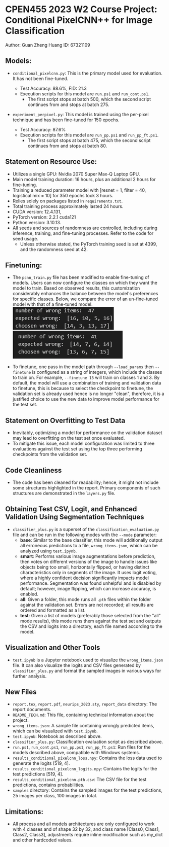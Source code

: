 # CPEN455 2023 W2 Course Project: Conditional PixelCNN++ for Image Classification

Author: Guan Zheng Huang
ID: 67321109

## Models:
- `conditional_pixelcnn.py`: This is the primary model used for evaluation. It has not been fine-tuned.
  - Test Accuracy: 88.6%, FID: 21.3
  - Execution scripts for this model are `run.ps1` and `run_cont.ps1`.
    - The first script stops at batch 500, which the second script continues from and stops at batch 275.

- `experiment_perpixel.py`: This model is trained using the per-pixel technique and has been fine-tuned for 150 epochs.
  - Test Accuracy: 87.6%
  - Execution scripts for this model are `run_pp.ps1` and `run_pp_ft.ps1`.
    - The first script stops at batch 475, which the second script continues from and stops at batch 80.

## Statement on Resource Use:
- Utilizes a single GPU: Nvidia 2070 Super Max-Q Laptop GPU.
- Main model training duration: 16 hours, plus an additional 2 hours for fine-tuning.
- Training a reduced parameter model with [resnet = 1, filter = 40, logistical mix = 10] for 350 epochs took 3 hours.
- Relies solely on packages listed in `requirements.txt`.
- Total training process approximately lasted 24 hours.
- CUDA version: 12.4.131,
- PyTorch version: 2.2.1 cuda121
- Python version: 3.10.13.
- All seeds and sources of randomness are controlled, including during inference, training, and fine-tuning processes. Refer to the code for seed usage.
  - Unless otherwise stated, the PyTorch training seed is set at 4399, and the randomness seed at 42.

## Finetuning:
- The `pcnn_train.py` file has been modified to enable fine-tuning of models. Users can now configure the classes on which they want the model to train. Based on observed results, this customization considerably enhances the balance between the model's preferences for specific classes. Below, we compare the error of an un-fine-tuned model with that of a fine-tuned model.
  ![Un-fine-tuned Model Error](report_data/o-ft-no.png)
  ![Fine-tuned Model Error](report_data/o-ft.png)

- To finetune, one pass in the model path through `--load_params` then `--finetune` is configured as a string of integers, which include the classes to train on. For example, `--finetune 13` will train on classes 1 and 3. By default, the model will use a combination of training and validation data to finetune, this is because to select the checkpoint to finetune, the validation set is already used hence is no longer "clean", therefore, it is a justified choice to use the new data to improve model performance for the test set.

## Statement on Overfitting to Test Data
- Inevitably, optimizing a model for performance on the validation dataset may lead to overfitting on the test set once evaluated.
- To mitigate this issue, each model configuration was limited to three evaluations against the test set using the top three performing checkpoints from the validation set.

## Code Cleanliness
- The code has been cleaned for readability; hence, it might not include some structures highlighted in the report. Primary components of such structures are demonstrated in the `layers.py` file.

## Obtaining Test CSV, Logit, and Enhanced Validation Using Segmentation Techniques
- `classifier_plus.py` is a superset of the `classification_evaluation.py` file and can be run in the following modes with the `--mode` parameter:
  - **base**: Similar to the base classifier, this mode will additionally output all erroneous predictions to a file, `wrong_items.json`, which can be analyzed using `test.ipynb`.
  - **smart**: Performs various image augmentations before prediction, then votes on different versions of the image to handle issues like objects being too small, horizontally flipped, or having distinct characteristics only in segments of the image. It uses logit voting, where a highly confident decision significantly impacts model performance. Segmentation was found unhelpful and is disabled by default; however, image flipping, which can increase accuracy, is enabled.
  - **all**: Given a folder, this mode runs all `.pth` files within the folder against the validation set. Errors are not recorded; all results are ordered and formatted as a list.
  - **test**: Given a list of models (preferably those selected from the "all" mode results), this mode runs them against the test set and outputs the CSV and logits into a directory, each file named according to the model.

## Visualization and Other Tools
- `test.ipynb` is a Jupyter notebook used to visualize the `wrong_items.json` file. It can also visualize the logits and CSV files generated by `classifier_plus.py` and format the sampled images in various ways for further analysis.

## New Files
- `report.tex`, `report.pdf`, `neurips_2023.sty`, `report_data` directory: The report documents.
- `README_TECH.md`: This file, containing technical information about the project.
- `wrong_items.json`: A sample file containing wrongly predicted items, which can be visualized with `test.ipynb`.
- `test.ipynb`: Notebook as described above.
- `classifier_plus.py`: Classification evaluation script as described above.
- `run.ps1`, `run_cont.ps1`, `run_pp.ps1`, `run_pp_ft.ps1`: Run files for the models described above, compatible with Windows systems.
- `results_conditional_pixelcnn_loss.npy`: Contains the loss data used to generate the logits [519, 4].
- `results_conditional_pixelcnn_logits.npy`: Contains the logits for the test predictions [519, 4].
- `results_conditional_pixelcnn.pth.csv`: The CSV file for the test predictions, contains probabilities.
- `samples` directory: Contains the sampled images for the test predictions, 25 images per class, 100 images in total.


## Limitations:
- All process and all models architectures are  only configured to work with 4 classes and of shape 32 by 32, and class name [Class0, Class1, Class2, Class3], adjustments require inline modification such as my_dict and other hardcoded values. 